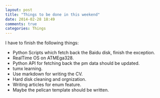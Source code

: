 ```yaml
---
layout: post
title: "Things to be done in this weekend"
date: 2014-02-28 18:49
comments: true
categories: Things
---
```

I have to finish the following things: <br />

* Python Scripts which fetch back the Baidu disk, finish the exception. 
* RealTime OS on ATMEga328. 
* Python API for fetching back the pm data should be updated.
* tumx learning. 
* Use markdown for writing the CV. 
* Hard disk cleaning and orgnization. 
* Writing articles for enum feature. 
* Maybe the pelican template should be written. 
